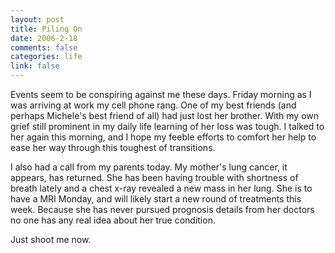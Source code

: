 ```yaml
--- 
layout: post
title: Piling On
date: 2006-2-18
comments: false
categories: life
link: false
---
```

Events seem to be conspiring against me these days. Friday morning as I was arriving at work my cell phone rang. One of my best friends (and perhaps Michele's best friend of all) had just lost her brother. With my own grief still prominent in my daily life learning of her loss was tough. I talked to her again this morning, and I hope my feeble efforts to comfort her help to ease her way through this toughest of transitions.

I also had a call from my parents today. My mother's lung cancer, it appears, has returned. She has been having trouble with shortness of breath lately and a chest x-ray revealed a new mass in her lung. She is to have a MRI Monday, and will likely start a new round of treatments this week.  Because she has never pursued prognosis details from her doctors no one has any real idea about her true condition.

Just shoot me now.
